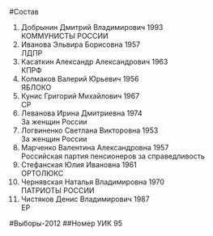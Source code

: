 #Состав
1. Добрынин Дмитрий Владимирович 1993   
    КОММУНИСТЫ РОССИИ
2. Иванова Эльвира Борисовна 1957   
    ЛДПР
3. Касаткин Александр Александрович 1963   
    КПРФ
4. Колмаков Валерий Юрьевич 1956   
    ЯБЛОКО
5. Кунис Григорий Михайлович 1967   
    СР
6. Леванова Ирина Дмитриевна 1974   
    За женщин России
7. Логвиненко Светлана Викторовна 1953   
    За женщин России
8. Марченко Валентина Александровна 1957   
    Российская партия пенсионеров за справедливость
9. Стефанская Юлия Ивановна 1961   
    ОРТОЛЮКС
10. Чернявская Наталья Владимировна 1970   
    ПАТРИОТЫ РОССИИ
11. Чистяков Денис Владимирович 1987   
    ЕР

#Выборы-2012
##Номер УИК
95